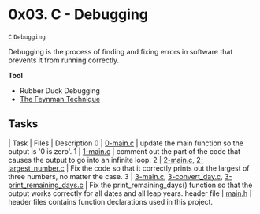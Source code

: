 # 0x03. C - Debugging
``C`` ``Debugging``


Debugging is the process of finding and fixing errors in software that prevents it from running correctly.

**Tool**
* Rubber Duck Debugging
* [The Feynman Technique](https://fs.blog/feynman-learning-technique/?fbclid=IwAR2K5_BGPVo0QjJXkOIIqNsqcXK4lTskPWJvA0asKQIGtCPWaQBdKmj1Ztg)

## Tasks
| Task | Files | Description
0 | [0-main.c](./0-main.c) | update the main function so the output is '0 is zero'.
1 | [1-main.c](./1-main.c) | comment out the part of the code that causes the output to go into an infinite loop.
2 | [2-main.c](./2-main.c), [2-largest_number.c](./2-largest_number.c) | Fix the code so that it correctly prints out the largest of three numbers, no matter the case.
3 | [3-main.c](./3-main.c), [3-convert_day.c](./3-convert_day.c), [3-print_remaining_days.c](./3-print_remaining_days.c) | Fix the print_remaining_days() function so that the output works correctly for all dates and all leap years.
header file | [main.h](./main.h) | header files contains function declarations used in this project.
